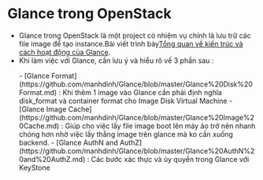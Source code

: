 # Glance trong OpenStack
  + Glance trong OpenStack là một project có nhiệm vụ chính là lưu trữ các file image để tạo instance.Bài viết trình bày[Tổng quan về kiến trúc và cách hoạt động của Glance](https://github.com/manhdinh/Glance/blob/master/Glance.md).
 + Khi làm việc với Glance, cần lưu ý và hiểu rõ về 3 phần sau : 
<ul>
  - [Glance Format](https://github.com/manhdinh/Glance/blob/master/Glance%20Disk%20Format.md) : Khi thêm 1 image vào Glance cần phải định nghĩa disk_format và container format cho Image Disk Virtual Machine
  - [Glance Image Cache](https://github.com/manhdinh/Glance/blob/master/Glance%20Image%20Cache.md) : Giúp cho việc lấy file image boot lên máy ảo trở nên nhanh chóng hơn nhờ việc lấy thẳng image trên glance mà ko cần xuống backend.
  - [Glance AuthN and AuthZ](https://github.com/manhdinh/Glance/blob/master/Glance%20AuthN%20and%20AuthZ.md) : Các bước xác thực và ủy quyền trong Glance với KeyStone
  </ul>
